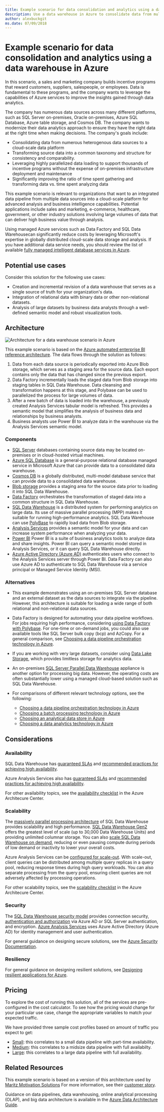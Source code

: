 ```yaml
---
title: Example scenario for data consolidation and analytics using a data warehouse in Azure
description: Use a data warehouse in Azure to consolidate data from multiple systems and optimize data analytics.
author: alexbuckgit
ms.date: 07/09/2018
---
```


# Example scenario for data consolidation and analytics using a data warehouse in Azure

In this scenario, a sales and marketing company builds incentive programs that reward customers, suppliers, salespeople, or employees. Data is fundamental to these programs, and the company wants to leverage the capabilities of Azure services to improve the insights gained through data analytics.

The company has numerous data sources across many different platforms, such as SQL Server on-premises, Oracle on-premises, Azure SQL Database, Azure table storage, and Cosmos DB. The company wants to modernize their data analytics approach to ensure they have the right data at the right time when making decisions. The company's goals include:
* Consolidating data from numerous heterogenous data sources to a cloud-scale data platform
* Transforming source data into a common taxonomy and structure for consistency and comparability.   
* Leveraging highly parallelized data loading to support thousands of incentive programs without the expense of on-premises infrastructure deployment and maintenance
* Significantly improving the ratio of time spent gathering and transforming data vs. time spent analyzing data

This example scenario is relevant to organizations that want to an integrated data pipeline from multiple data sources into a cloud-scale platform for advanced analysis and business intelligence capabilities. Potential applications include sales and marketing, e-commerce, healthcare, government, or other industry solutions involving large volumes of data that can deliver high business value through analysis. 

Using managed Azure services such as Data Factory and SQL Data Warehousecan significantly reduce costs by leveraging Microsoft's expertise in globally distributed cloud-scale data storage and analysis. If you have additional data service needs, you should review the list of available [fully managed intelligent database services in Azure][product-category].

## Potential use cases

Consider this solution for the following use cases:

* Creation and incremental revision of a data warehouse that serves as a single source of truth for your organization's data.
* Integration of relational data with binary data or other non-relational datasets.
* Analysis of large datasets by business data analysts through a well-defined semantic model and robust visualization tools.

## Architecture

![Architecture for a data warehouse scenario in Azure][architecture]

This example scenario is based on the [Azure automated enterprise BI reference architecture](/azure/architecture/reference-architectures/data/enterprise-bi-adf). The data flows through the solution as follows:

1. Data from each data source is periodically exported into Azure Blob storage, which serves as a staging area for the source data. Each export contains only the data that has changed since the previous export. 
2. Data Factory incrementally loads the staged data from Blob storage into staging tables in SQL Data Warehouse. Data cleansing and transformation happens at this stage, and Polybase can be used to parallelized the process for large volumes of data.
3. After a new batch of data is loaded into the warehouse, a previously created Analysis Services tabular model is refreshed. This provides a semantic model that simplifies the analysis of business data and relationships by business analysts.
4. Business analysts use Power BI to analyze data in the warehouse via the Analysis Services semantic model.

### Components

* [SQL Server](/sql/sql-server) databases containing source data may be located on-premises or in cloud-hosted virtual machines.
* [Azure SQL Database](/azure/sql-database) is a general-purpose relational database managed service in Microsoft Azure that can provide data to a consolidated data warehouse.
* [Cosmos DB](/azure/cosmos-db/) is a globally distributed, multi-model database service that can provide data to a consolidated data warehouse.
* [Blob storage](/azure/storage/blobs) provides a staging area for the source data prior to loading it into SQL Data Warehouse.
* [Data Factory](/azure/data-factory) orchestrates the transformation of staged data into a common structure in SQL Data Warehouse.
* [SQL Data Warehouse](/azure/sql-data-warehouse) is a distributed system for performing analytics on large data. Its use of massive parallel processing (MPP) makes it suitable for running high-performance analytics. SQL Data Warehouse can use [PolyBase](/sql/relational-databases/polybase/polybase-guide) to rapidly load data from Blob storage.
* [Analysis Services](/azure/analysis-services) provides a semantic model for your data and can increase system performance when analyzing your data. 
* [Power BI](/power-bi) Power BI is a suite of business analytics tools to analyze data and share insights. Power BI can query a semantic model stored in Analysis Services, or it can query SQL Data Warehouse directly.
* [Azure Active Directory (Azure AD)](/azure/active-directory/) authenticates users who connect to the Analysis Services server through Power BI. Data Factory can also use Azure AD to authenticate to SQL Data Warehouse via a service principal or Managed Service Identity (MSI).

### Alternatives

* This example demonstrates using an on-premises SQL Server database and an external dataset as the data sources to integrate via the pipeline. However, this architecture is suitable for loading a wide range of both relational and non-relational data sources.
* Data Factory is designed for automating your data pipeline workflows. For jobs requiring high performance, considering [using Data Factory with Polybase](/azure/data-factory/connector-azure-sql-data-warehouse#use-polybase-to-load-data-into-azure-sql-data-warehouse). For one-time or on-demand jobs, you could also use available tools like SQL Server bulk copy (bcp) and AzCopy. For a general comparison, see [Choosing a data pipeline orchestration technology in Azure](/azure/architecture/data-guide/technology-choices/pipeline-orchestration-data-movement).
* If you are working with very large datasets, consider using [Data Lake Storage](/azure/storage/data-lake-storage/introduction), which provides limitless storage for analytics data.
* An on-premises [SQL Server Parallel Data Warehouse](/sql/analytics-platform-system) appliance is another option for processing big data. However, the operating costs are often substantially lower using a managed cloud-based solution such as SQL Data Warehouse. 
* For comparisons of different relevant technology options, see the following:

    * [Choosing a data pipeline orchestration technology in Azure](/azure/architecture/data-guide/technology-choices/pipeline-orchestration-data-movement)
    * [Choosing a batch processing technology in Azure](/azure/architecture/data-guide/technology-choices/batch-processing)
    * [Choosing an analytical data store in Azure](/azure/architecture/data-guide/technology-choices/analytical-data-stores)
    * [Choosing a data analytics technology in Azure](/azure/architecture/data-guide/technology-choices/analysis-visualizations-reporting)

## Considerations

### Availability

SQL Data Warehouse has [guaranteed SLAs](http://azure.microsoft.com/support/legal/sla/sql-data-warehouse/v1_0/) and [recommended practices for achieving high availability](http://azure/sql-data-warehouse/sql-data-warehouse-best-practices).

Azure Analysis Services also has [guaranteed SLAs](https://azure.microsoft.com/support/legal/sla/analysis-services/v1_0/) and [recommended practices for achieving high availability](/azure/analysis-services/analysis-services-bcdr).

For other availability topics, see the [availability checklist][availability] in the Azure Architecure Center.

### Scalability

The [massively parallel processing architecture](/azure/sql-data-warehouse/massively-parallel-processing-mpp-architecture) of SQL Data Warehouse provides scalability and high performance. [SQL Data Warehouse Gen2](/azure/sql-data-warehouse/memory-and-concurrency-limits) offers the greatest level of scale (up to 30,000 Data Warehouse Units) and providing unlimited columnar storage. You can also [scale SQL Data Warehouse on demand](/azure/sql-data-warehouse/sql-data-warehouse-manage-compute-overview), reducing or even pausing compute during periods of low demand or inactivity to lower your overall costs.

Azure Analysis Services can be [configured for scale-out](/azure/analysis-services/analysis-services-scale-out). With scale-out, client queries can be distributed among multiple query replicas in a query pool, reducing response times during high query workloads. You can also separate processing from the query pool, ensuring client queries are not adversely affected by processing operations. 

For other scalability topics, see the [scalability checklist][scalability] in the Azure Architecure Center.

### Security

The [SQL Data Warehouse security model](/azure/sql-data-warehouse/sql-data-warehouse-overview-manage-security) provides connection security, [authentication and authorization](/azure/sql-data-warehouse/sql-data-warehouse-authentication) via Azure AD or SQL Server authentication, and encryption. [Azure Analysis Services](/azure/analysis-services/analysis-services-manage-users) uses Azure Active Directory (Azure AD) for identity management and user authentication. 

For general guidance on designing secure solutions, see the [Azure Security Documentation][security].

### Resiliency

For general guidance on designing resilient solutions, see [Designing resilient applications for Azure][resiliency].

## Pricing

To explore the cost of running this solution, all of the services are pre-configured in the cost calculator.  To see how the pricing would change for your particular use case, change the appropriate variables to match your expected traffic.

We have provided three sample cost profiles based on amount of traffic you expect to get:

* [Small][small-pricing]: this correlates to a small data pipeline with part-time availability.
* [Medium][medium-pricing]: this correlates to a midsize data pipeline with full availabilty.
* [Large][large-pricing]: this correlates to a large data pipeline with full availability.

## Related Resources

This example scenario is based on a version of this architecture used by  [Maritz Motivation Solutions](https://maritz.com) For more information, see their [customer story][source-document]. 

Guidance on data pipelines, data warehousing, online analytical processing (OLAP), and big data architecture is available in the [Azure Data Architecture Guide](/azure/architecture/data-guide/).

<!-- links -->
[product-category]: https://azure.microsoft.com/product-categories/analytics/
[source-customer]: https://www.maritzmotivation.com/
[source-document]: https://customers.microsoft.com/story/maritz
[small-pricing]: https://azure.com/e/9444b5ce08b7490a9b9f2207203e67f5
[medium-pricing]: https://azure.com/e/b798fb70c53e4dd19fdeacea4db78276
[large-pricing]: https://azure.com/e/f204c450314141a7ac803d72d2446a24
[architecture]: ./images/architecture-diagram-data-warehouse.png
[availability]: /azure/architecture/checklist/availability
[resource-groups]: /azure/azure-resource-manager/resource-group-overview
[resiliency]: /azure/architecture/resiliency/
[security]: /azure/security/
[scalability]: /azure/architecture/checklist/scalability
